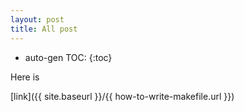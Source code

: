 ```yaml
---
layout: post
title: All post
---
```


* auto-gen TOC:
{:toc}

Here is 

[link]({{ site.baseurl }}/{{ how-to-write-makefile.url }})
